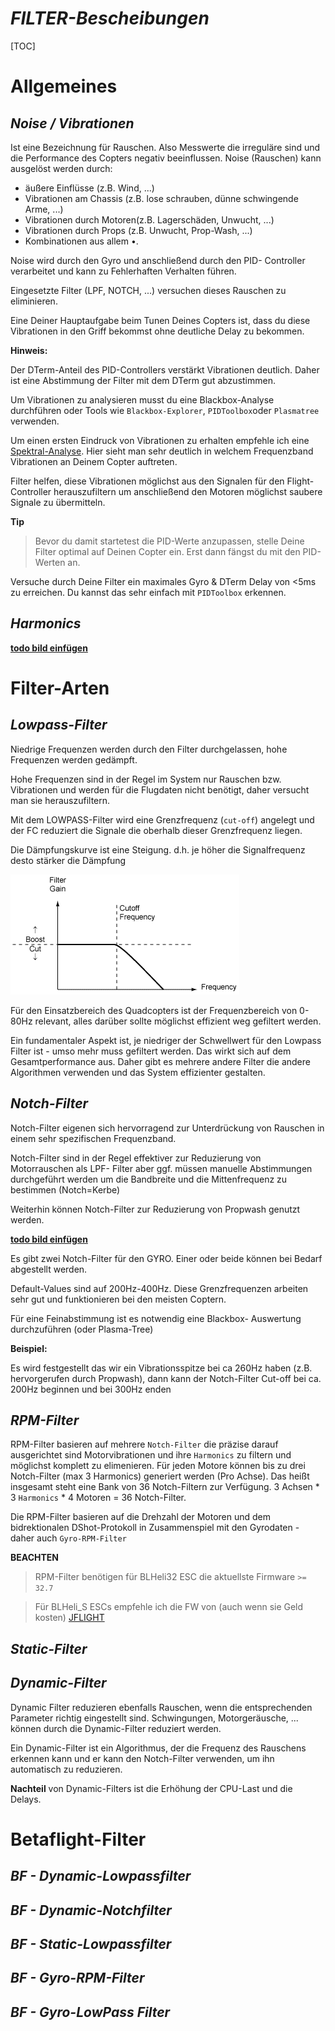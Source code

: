 # _FILTER-Bescheibungen_

[TOC]


# Allgemeines
## _Noise / Vibrationen_
Ist eine Bezeichnung für Rauschen. Also Messwerte die irreguläre sind und die Performance des Copters negativ beeinflussen. 
Noise (Rauschen) kann ausgelöst werden durch: 
* äußere Einflüsse (z.B. Wind, ...) 
* Vibrationen am Chassis (z.B. lose schrauben, dünne schwingende Arme, ...) 
* Vibrationen durch Motoren(z.B. Lagerschäden, Unwucht, ...) 
* Vibrationen durch Props (z.B. Unwucht, Prop-Wash, ...) 
* Kombinationen aus allem •.

Noise wird durch den Gyro und anschließend durch den PID- Controller verarbeitet und kann zu Fehlerhaften Verhalten führen. 

Eingesetzte Filter (LPF, NOTCH, ...) versuchen dieses Rauschen zu eliminieren. 

Eine Deiner Hauptaufgabe beim Tunen Deines Copters ist, dass du diese Vibrationen in den Griff bekommst ohne deutliche Delay zu bekommen.

**Hinweis:** 

Der DTerm-Anteil des PID-Controllers verstärkt Vibrationen deutlich. Daher ist eine Abstimmung der Filter mit dem DTerm gut abzustimmen.


Um Vibrationen zu analysieren musst du eine Blackbox-Analyse durchführen oder Tools wie `Blackbox-Explorer`, `PIDToolbox`oder `Plasmatree` verwenden.

Um einen ersten Eindruck von Vibrationen zu erhalten empfehle ich eine [Spektral-Analyse](https://github.com/mrRobot62/PIDtoolbox/wiki/SpectralAnalyzer).  Hier sieht man sehr deutlich in welchem Frequenzband Vibrationen an Deinem Copter auftreten.

Filter helfen, diese Vibrationen möglichst aus den Signalen für den Flight-Controller herauszufiltern um anschließend den Motoren möglichst saubere Signale zu übermitteln.

**Tip**
> Bevor du damit startetest die PID-Werte anzupassen, stelle Deine Filter optimal auf Deinen Copter ein. Erst dann fängst du mit den PID-Werten an.

Versuche durch Deine Filter ein maximales Gyro & DTerm Delay von <5ms zu erreichen. Du kannst das sehr einfach mit `PIDToolbox` erkennen.

## _Harmonics_

[**todo bild einfügen**]()

# Filter-Arten
## _Lowpass-Filter_
Niedrige Frequenzen werden durch den Filter durchgelassen, hohe Frequenzen werden gedämpft.

Hohe Frequenzen sind in der Regel im System nur Rauschen bzw. Vibrationen und werden für die Flugdaten nicht benötigt, daher versucht man sie herauszufiltern.

Mit dem LOWPASS-Filter wird eine Grenzfrequenz (`cut-off`) angelegt und der FC reduziert die Signale die oberhalb dieser Grenzfrequenz liegen. 

Die Dämpfungskurve ist eine Steigung. d.h. je höher die Signalfrequenz desto stärker die Dämpfung 

![Low Pass Filter](images/lowpass-filter.png)

Für den Einsatzbereich des Quadcopters ist der Frequenzbereich von 0-80Hz relevant, alles darüber sollte möglichst effizient weg gefiltert werden. 

Ein fundamentaler Aspekt ist, je niedriger der Schwellwert für den Lowpass Filter ist - umso mehr muss gefiltert werden. Das wirkt sich auf dem Gesamtperformance aus. Daher gibt es mehrere andere Filter die andere Algorithmen verwenden und das System effizienter gestalten. 



## _Notch-Filter_
Notch-Filter eigenen sich hervorragend zur Unterdrückung von Rauschen in einem sehr spezifischen Frequenzband.

Notch-Filter sind in der Regel effektiver zur Reduzierung von Motorrauschen als LPF- Filter aber ggf. müssen manuelle Abstimmungen durchgeführt werden um die Bandbreite und die Mittenfrequenz zu bestimmen (Notch=Kerbe) 

Weiterhin können Notch-Filter zur Reduzierung von Propwash genutzt werden.

[**todo bild einfügen**]()

Es gibt zwei Notch-Filter für den GYRO. Einer oder beide können bei Bedarf abgestellt werden. 

Default-Values sind auf 200Hz-400Hz. Diese Grenzfrequenzen arbeiten sehr gut und funktionieren bei den meisten Coptern. 

Für eine Feinabstimmung ist es notwendig eine Blackbox- Auswertung durchzuführen (oder Plasma-Tree) 

**Beispiel:**

Es wird festgestellt das wir ein Vibrationsspitze bei ca 260Hz haben (z.B. hervorgerufen durch Propwash), dann kann der Notch-Filter Cut-off bei ca. 200Hz beginnen und bei 300Hz enden


## _RPM-Filter_
RPM-Filter basieren auf mehrere `Notch-Filter` die präzise darauf ausgerichtet sind Motorvibrationen und ihre `Harmonics` zu filtern und möglichst komplett zu elimenieren. Für jeden Motore können bis zu drei Notch-Filter (max 3 Harmonics) generiert werden (Pro Achse). Das heißt insgesamt steht eine Bank von 36 Notch-Filtern zur Verfügung. 3 Achsen * 3 `Harmonics` * 4 Motoren = 36 Notch-Filter.

Die RPM-Filter basieren auf die Drehzahl der Motoren und dem bidrektionalen DShot-Protokoll in Zusammenspiel mit den Gyrodaten - daher auch `Gyro-RPM-Filter`

**BEACHTEN**
> RPM-Filter benötigen für BLHeli32 ESC die aktuellste Firmware `>= 32.7`

> Für BLHeli_S ESCs empfehle ich die FW von (auch wenn sie Geld kosten) [JFLIGHT](https://jflight.net/index.php)

## _Static-Filter_

## _Dynamic-Filter_
Dynamic Filter reduzieren ebenfalls Rauschen, wenn die entsprechenden Parameter richtig eingestellt sind. Schwingungen, Motorgeräusche, ... können durch die Dynamic-Filter reduziert werden. 

Ein Dynamic-Filter ist ein Algorithmus, der die Frequenz des Rauschens erkennen kann und er kann den Notch-Filter verwenden, um ihn automatisch zu reduzieren. 

**Nachteil** von Dynamic-Filters ist die Erhöhung der CPU-Last und die Delays. 

# Betaflight-Filter

## _BF - Dynamic-Lowpassfilter_

## _BF - Dynamic-Notchfilter_

## _BF - Static-Lowpassfilter_

## _BF - Gyro-RPM-Filter_

## _BF - Gyro-LowPass Filter_

